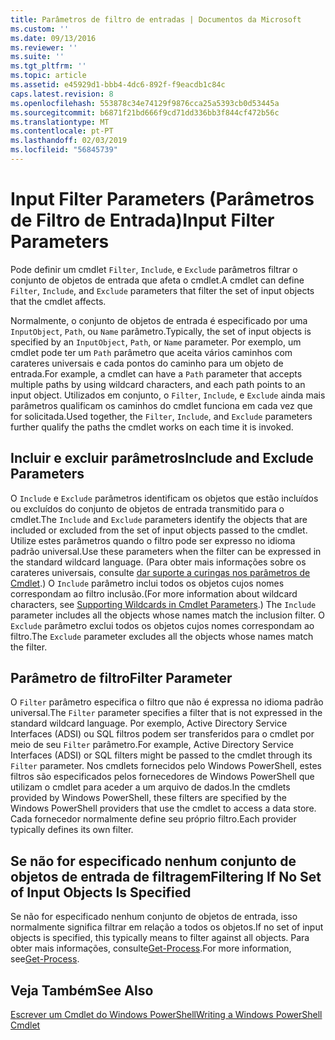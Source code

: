 ```yaml
---
title: Parâmetros de filtro de entradas | Documentos da Microsoft
ms.custom: ''
ms.date: 09/13/2016
ms.reviewer: ''
ms.suite: ''
ms.tgt_pltfrm: ''
ms.topic: article
ms.assetid: e45929d1-bbb4-4dc6-892f-f9eacdb1c84c
caps.latest.revision: 8
ms.openlocfilehash: 553878c34e74129f9876cca25a5393cb0d53445a
ms.sourcegitcommit: b6871f21bd666f9cd71dd336bb3f844cf472b56c
ms.translationtype: MT
ms.contentlocale: pt-PT
ms.lasthandoff: 02/03/2019
ms.locfileid: "56845739"
---
```

# <a name="input-filter-parameters"></a><span data-ttu-id="babac-102">Input Filter Parameters (Parâmetros de Filtro de Entrada)</span><span class="sxs-lookup"><span data-stu-id="babac-102">Input Filter Parameters</span></span>

<span data-ttu-id="babac-103">Pode definir um cmdlet `Filter`, `Include`, e `Exclude` parâmetros filtrar o conjunto de objetos de entrada que afeta o cmdlet.</span><span class="sxs-lookup"><span data-stu-id="babac-103">A cmdlet can define `Filter`, `Include`, and `Exclude` parameters that filter the set of input objects that the cmdlet affects.</span></span>

<span data-ttu-id="babac-104">Normalmente, o conjunto de objetos de entrada é especificado por uma `InputObject`, `Path`, ou `Name` parâmetro.</span><span class="sxs-lookup"><span data-stu-id="babac-104">Typically, the set of input objects is specified by an `InputObject`, `Path`, or `Name` parameter.</span></span> <span data-ttu-id="babac-105">Por exemplo, um cmdlet pode ter um `Path` parâmetro que aceita vários caminhos com carateres universais e cada pontos do caminho para um objeto de entrada.</span><span class="sxs-lookup"><span data-stu-id="babac-105">For example, a cmdlet can have a `Path` parameter that accepts multiple paths by using wildcard characters, and each path points to an input object.</span></span> <span data-ttu-id="babac-106">Utilizados em conjunto, o `Filter`, `Include`, e `Exclude` ainda mais parâmetros qualificam os caminhos do cmdlet funciona em cada vez que for solicitada.</span><span class="sxs-lookup"><span data-stu-id="babac-106">Used together, the `Filter`, `Include`, and `Exclude` parameters further qualify the paths the cmdlet works on each time it is invoked.</span></span>

## <a name="include-and-exclude-parameters"></a><span data-ttu-id="babac-107">Incluir e excluir parâmetros</span><span class="sxs-lookup"><span data-stu-id="babac-107">Include and Exclude Parameters</span></span>

<span data-ttu-id="babac-108">O `Include` e `Exclude` parâmetros identificam os objetos que estão incluídos ou excluídos do conjunto de objetos de entrada transmitido para o cmdlet.</span><span class="sxs-lookup"><span data-stu-id="babac-108">The `Include` and `Exclude` parameters identify the objects that are included or excluded from the set of input objects passed to the cmdlet.</span></span> <span data-ttu-id="babac-109">Utilize estes parâmetros quando o filtro pode ser expresso no idioma padrão universal.</span><span class="sxs-lookup"><span data-stu-id="babac-109">Use these parameters when the filter can be expressed in the standard wildcard language.</span></span> <span data-ttu-id="babac-110">(Para obter mais informações sobre os carateres universais, consulte [dar suporte a curingas nos parâmetros de Cmdlet](./supporting-wildcard-characters-in-cmdlet-parameters.md).) O `Include` parâmetro inclui todos os objetos cujos nomes correspondam ao filtro inclusão.</span><span class="sxs-lookup"><span data-stu-id="babac-110">(For more information about wildcard characters, see [Supporting Wildcards in Cmdlet Parameters](./supporting-wildcard-characters-in-cmdlet-parameters.md).) The `Include` parameter includes all the objects whose names match the inclusion filter.</span></span> <span data-ttu-id="babac-111">O `Exclude` parâmetro exclui todos os objetos cujos nomes correspondam ao filtro.</span><span class="sxs-lookup"><span data-stu-id="babac-111">The `Exclude` parameter excludes all the objects whose names match the filter.</span></span>

## <a name="filter-parameter"></a><span data-ttu-id="babac-112">Parâmetro de filtro</span><span class="sxs-lookup"><span data-stu-id="babac-112">Filter Parameter</span></span>

<span data-ttu-id="babac-113">O `Filter` parâmetro especifica o filtro que não é expressa no idioma padrão universal.</span><span class="sxs-lookup"><span data-stu-id="babac-113">The `Filter` parameter specifies a filter that is not expressed in the standard wildcard language.</span></span> <span data-ttu-id="babac-114">Por exemplo, Active Directory Service Interfaces (ADSI) ou SQL filtros podem ser transferidos para o cmdlet por meio de seu `Filter` parâmetro.</span><span class="sxs-lookup"><span data-stu-id="babac-114">For example, Active Directory Service Interfaces (ADSI) or SQL filters might be passed to the cmdlet through its `Filter` parameter.</span></span> <span data-ttu-id="babac-115">Nos cmdlets fornecidos pelo Windows PowerShell, estes filtros são especificados pelos fornecedores de Windows PowerShell que utilizam o cmdlet para aceder a um arquivo de dados.</span><span class="sxs-lookup"><span data-stu-id="babac-115">In the cmdlets provided by Windows PowerShell, these filters are specified by the Windows PowerShell providers that use the cmdlet to access a data store.</span></span> <span data-ttu-id="babac-116">Cada fornecedor normalmente define seu próprio filtro.</span><span class="sxs-lookup"><span data-stu-id="babac-116">Each provider typically defines its own filter.</span></span>

## <a name="filtering-if-no-set-of-input-objects-is-specified"></a><span data-ttu-id="babac-117">Se não for especificado nenhum conjunto de objetos de entrada de filtragem</span><span class="sxs-lookup"><span data-stu-id="babac-117">Filtering If No Set of Input Objects Is Specified</span></span>

<span data-ttu-id="babac-118">Se não for especificado nenhum conjunto de objetos de entrada, isso normalmente significa filtrar em relação a todos os objetos.</span><span class="sxs-lookup"><span data-stu-id="babac-118">If no set of input objects is specified, this typically means to filter against all objects.</span></span> <span data-ttu-id="babac-119">Para obter mais informações, consulte[Get-Process](/powershell/module/Microsoft.PowerShell.Management/Get-Process).</span><span class="sxs-lookup"><span data-stu-id="babac-119">For more information, see[Get-Process](/powershell/module/Microsoft.PowerShell.Management/Get-Process).</span></span>

## <a name="see-also"></a><span data-ttu-id="babac-120">Veja Também</span><span class="sxs-lookup"><span data-stu-id="babac-120">See Also</span></span>

[<span data-ttu-id="babac-121">Escrever um Cmdlet do Windows PowerShell</span><span class="sxs-lookup"><span data-stu-id="babac-121">Writing a Windows PowerShell Cmdlet</span></span>](./writing-a-windows-powershell-cmdlet.md)